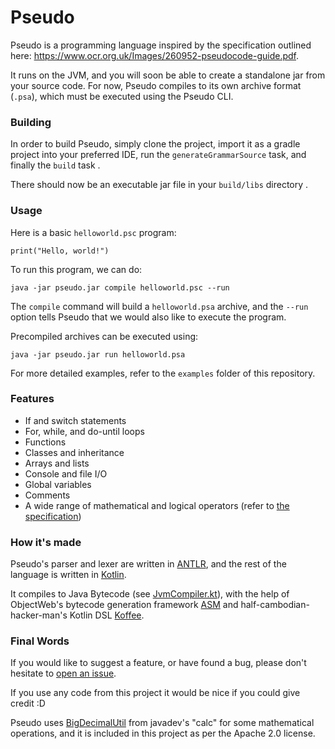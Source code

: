 # Pseudo

Pseudo is a programming language inspired by the specification outlined here: https://www.ocr.org.uk/Images/260952-pseudocode-guide.pdf.

It runs on the JVM, and you will soon be able to create a standalone jar from your source code. For now, Pseudo compiles to its own archive format (`.psa`), which must be executed using the Pseudo CLI.

### Building
In order to build Pseudo, simply clone the project, import it as a gradle project into your preferred IDE, run the `generateGrammarSource` task, and finally the `build` task .

There should now be an executable jar file in your `build/libs` directory .
### Usage
Here is a basic `helloworld.psc` program:
```
print("Hello, world!")
```
To run this program, we can do:

```
java -jar pseudo.jar compile helloworld.psc --run
```

The `compile` command will build a `helloworld.psa` archive, and the `--run` option tells Pseudo that we would also like to execute the program.

Precompiled archives can be executed using:
```
java -jar pseudo.jar run helloworld.psa
```

For more detailed examples, refer to the `examples` folder of this repository.

### Features
* If and switch statements
* For, while, and do-until loops
* Functions
* Classes and inheritance
* Arrays and lists
* Console and file I/O
* Global variables
* Comments
* A wide range of mathematical and logical operators (refer to [the specification](https://www.ocr.org.uk/Images/260952-pseudocode-guide.pdf))

### How it's made
Pseudo's parser and lexer are written in [ANTLR](https://www.antlr.org/), and the rest of the language is written in [Kotlin](https://kotlinlang.org/).

It compiles to Java Bytecode (see [JvmCompiler.kt](https://github.com/LlamaLad7/pseudo-kt/blob/master/src/main/kotlin/com/llamalad7/pseudo/compilation/JvmCompiler.kt)), with the help of ObjectWeb's bytecode generation framework [ASM](https://asm.ow2.io/) and half-cambodian-hacker-man's Kotlin DSL [Koffee](https://github.com/half-cambodian-hacker-man/Koffee).

### Final Words
If you would like to suggest a feature, or have found a bug, please don't hesitate to [open an issue](https://github.com/LlamaLad7/pseudo-kt/issues/new/choose).

If you use any code from this project it would be nice if you could give credit :D

Pseudo uses [BigDecimalUtil](https://github.com/javadev/calc/blob/master/src/main/java/com/github/calc/BigDecimalUtil.java) from javadev's "calc" for some mathematical operations, and it is included in this project as per the Apache 2.0 license.
